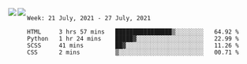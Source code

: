 <a href="https://github.com/anuraghazra/github-readme-stats">
  <img align="left" src="https://github-readme-stats.vercel.app/api?username=Tanesan&count_private=true&show_icons=true" />
</a>
<a href="https://github.com/anuraghazra/github-readme-stats">
  <img align="left" src="https://github-readme-stats.vercel.app/api/top-langs/?username=Tanesan" />
</a>

<!--START_SECTION:waka-->
```text
Week: 21 July, 2021 - 27 July, 2021

HTML     3 hrs 57 mins   ████████████████▒░░░░░░░░   64.92 % 
Python   1 hr 24 mins    █████▓░░░░░░░░░░░░░░░░░░░   22.99 % 
SCSS     41 mins         ██▓░░░░░░░░░░░░░░░░░░░░░░   11.26 % 
CSS      2 mins          ▒░░░░░░░░░░░░░░░░░░░░░░░░   00.71 % 
```
<!--END_SECTION:waka-->

